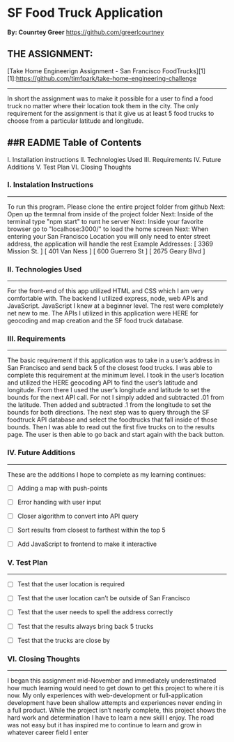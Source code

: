 
# SF Food Truck Application
**By: Counrtey Greer**
https://github.com/greerlcourtney


## THE ASSIGNMENT:
 [Take Home Engineerign Assignment - San Francisco FoodTrucks][1] [1]:https://github.com/timfpark/take-home-engineering-challenge

---
In short the assignment was to make it possible for a user to find a food truck no matter where their location took them in the city.
The only requirement for the assignment is that it give us at least 5 food trucks to choose from a particular latitude and longitude.

##R EADME Table of Contents
---
I. Installation instructions
II. Technologies Used
III. Requirements
IV. Future Additions
V. Test Plan
VI. Closing Thoughts

### I. Instalation Instructions
---

To run this program. Please clone the entire project folder from github
Next: Open up the termnal from inside of the project folder
Next: Inside of the terminal type "npm start" to runt he server
Next: Inside your favorite browser go to "localhose:3000/" to load the home screen
Next: When entering your San Francisco Location you will only need to enter street address, the application will handle the rest
    Example Addresses:  [ 3369 Mission St. ] [ 401 Van Ness ] [ 600 Guerrero St ] [ 2675 Geary Blvd ]

### II. Technologies Used
---
For the front-end of this app utilized HTML and CSS which I am very comfortable with. The backend I utilized express, node, web APIs and JavaScript. JavaScript I knew at a beginner level. The rest were completely net new to me.
The APIs I utilized in this application were HERE for geocoding and map creation and the SF food truck database.

### III. Requirements
---
The basic requirement if this application was to take in a user’s address in San Francisco and send back 5 of the closest food trucks. I was able to complete this requirement at the minimum level. I took in the user’s location and utilized the HERE geocoding API to find the user’s latitude and longitude. From there I used the user’s longitude and latitude to set the bounds for the next API call. For not I simply added and subtracted .01 from the latitude. Then added and subtracted .1 from the longitude to set the bounds for both directions. The next step was to query through the SF foodtruck API database and select the foodtrucks that fall inside of those bounds. Then I was able to read out the first five trucks on to the results page. The user is then able to go back and start again with the back button. 

### IV. Future Additions
---
These are the additions I hope to complete as my learning continues:
- [ ] Adding a map with push-points
- [ ] 	Error handing with user input
- [ ] Closer algorithm to convert into API query 
- [ ] Sort results from closest to farthest within the top 5
- [ ] Add JavaScript to frontend to make it interactive


### V. Test Plan
---
- [ ] Test that the user location is required
- [ ] Test that the user location can’t be outside of San Francisco
- [ ] Test that the user needs to spell the address correctly
- [ ] Test that the results always bring back 5 trucks
- [ ] Test that the trucks are close by


### VI. Closing Thoughts
---
I began this assignment mid-November and immediately underestimated how much learning would need to get down to get this project to where it is now. My only experiences with web-development or full-application development have been shallow attempts and experiences never ending in a full product. While the project isn’t nearly complete, this project shows the hard work and determination I have to learn a new skill I enjoy. The road was not easy but it has inspired me to continue to learn and grow in whatever career field I enter